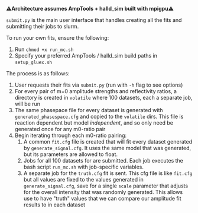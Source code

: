 :warning:**Architecture assumes AmpTools + halld_sim built with mpigpu**:warning:

`submit.py` is the main user interface that handles creating all the fits and submitting their jobs to slurm. 

To run your own fits, ensure the following:
1. Run `chmod +x run_mc.sh`
2. Specify your preferred AmpTools / halld_sim build paths in `setup_gluex.sh`

The process is as follows:
1. User requests their fits via `submit.py` (run with `-h` flag to see options)
2. For every pair of m=0 amplitude strengths and reflectivity ratios, a directory is created in `volatile` where 100 datasets, each a separate job, will be run
3. The same phasepace file for every dataset is generated with `generated_phasespace.cfg` and copied to the `volatile` dirs. This file is reaction dependent but model *independent*, and so only need be generated once for any m0-ratio pair
4. Begin iterating through each m0-ratio pairing:
   1. A common `fit.cfg` file is created that will fit every dataset generated by `generate_signal.cfg`. It uses the same model that was generated, but its parameters are allowed to float. 
   2. Jobs for all 100 datasets for are submitted. Each job executes the bash script `run_mc.sh` with job-specific variables.
   3. A separate job for the `truth.cfg` fit is sent. This cfg file is like `fit.cfg` but all values are fixed to the values generated in `generate_signal.cfg`, save for a single `scale` parameter that adjusts for the overall intensity that was randomly generated. This allows use to have "truth" values that we can compare our amplitude fit results to in each dataset